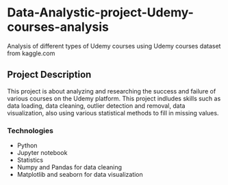 # Data-Analystic-project-Udemy-courses-analysis
Analysis of different types of Udemy courses using Udemy courses dataset from kaggle.com

## Project Description
This project is about analyzing and researching the success and failure of various courses on the Udemy platform. This project indludes skills such as data loading, data cleaning, outlier detection and removal, data visualization, also using various statistical methods to fill in missing values.

### Technologies
* Python
* Jupyter notebook
* Statistics
* Numpy and Pandas for data cleaning
* Matplotlib and seaborn for data visualization
